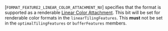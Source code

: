 [`FORMAT_FEATURE2_LINEAR_COLOR_ATTACHMENT_NV`] specifies that
   the format is supported as a renderable [Linear Color
   Attachment](https://www.khronos.org/registry/vulkan/specs/1.3-extensions/html/vkspec.html#glossary).
   This bit will be set for renderable color formats in the
   `linearTilingFeatures`.
This  **must**  not be set in the `optimalTilingFeatures` or
`bufferFeatures` members.